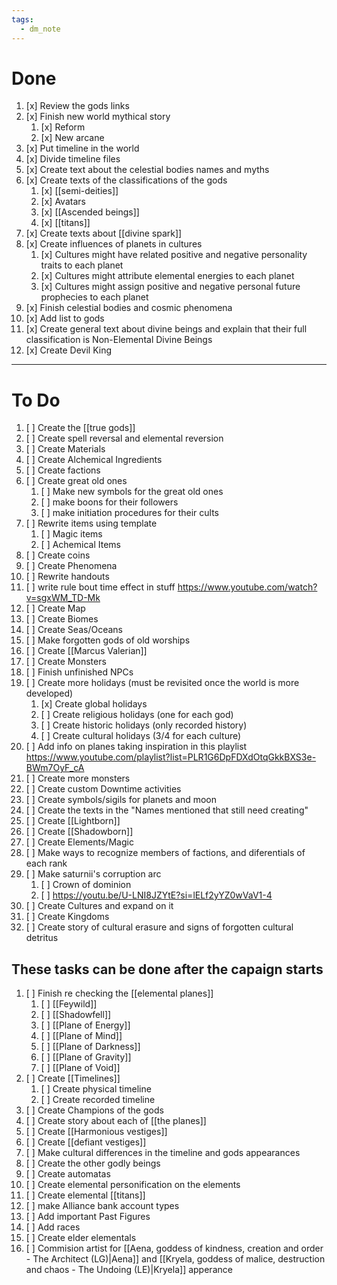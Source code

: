 ```yaml
---
tags:
  - dm_note
---
```

# Done
1. [x] Review the gods links
2. [x] Finish new world mythical story
    1. [x] Reform
    2. [x] New arcane
3. [x] Put timeline in the world
4. [x] Divide timeline files
5. [x] Create text about the celestial bodies names and myths
6. [x] Create texts of the classifications of the gods
    1. [x] [[semi-deities]]
    2. [x] Avatars
    3. [x] [[Ascended beings]]
    4. [x] [[titans]]
7. [x] Create texts about [[divine spark]]
8. [x] Create influences of planets in cultures
    1. [x] Cultures might have related positive and negative personality traits to each planet
    2. [x] Cultures might attribute elemental energies to each planet
    3. [x] Cultures might assign positive and negative personal future prophecies to each planet
9. [x] Finish celestial bodies and cosmic phenomena
10. [x] Add list to gods
11. [x] Create general text about divine beings and explain that their full classification is Non-Elemental Divine Beings
12. [x] Create Devil King
---

# To Do
1. [ ] Create the [[true gods]] 
2. [ ] Create spell reversal and elemental reversion 
3.  [ ] Create Materials
4. [ ] Create Alchemical Ingredients
5.  [ ] Create factions
6.  [ ] Create great old ones
	1. [ ] Make new symbols for the great old ones
	2. [ ] make boons for their followers
	3. [ ] make initiation procedures for their cults
7. [ ] Rewrite items using template
	1. [ ] Magic items
	2. [ ] Achemical Items
8. [ ] Create coins
9.  [ ] Create Phenomena
10. [ ] Rewrite handouts
11. [ ] write rule bout time effect in stuff https://www.youtube.com/watch?v=sgxWM_TD-Mk
12. [ ] Create Map
13. [ ] Create Biomes
14. [ ] Create Seas/Oceans
15. [ ] Make forgotten gods of old worships
16. [ ] Create [[Marcus Valerian]]
17. [ ] Create Monsters
18. [ ] Finish unfinished NPCs
19. [ ] Create more holidays (must be revisited once the world is more developed)
    1.  [x] Create global holidays
    2.  [ ] Create religious holidays (one for each god)
    3.  [ ] Create historic holidays (only recorded history)
    4.  [ ] Create cultural holidays (3/4 for each culture)
20. [ ] Add info on planes taking inspiration in this playlist https://www.youtube.com/playlist?list=PLR1G6DpFDXdOtqGkkBXS3e-BWm7OyF_cA
21. [ ] Create more monsters
22. [ ] Create custom Downtime activities
23. [ ] Create symbols/sigils for planets and moon
24. [ ] Create the texts in the "Names mentioned that still need creating"
25. [ ] Create [[Lightborn]]
26. [ ] Create [[Shadowborn]]
27. [ ] Create Elements/Magic
28. [ ] Make ways to recognize members of factions, and diferentials of each rank
29. [ ] Make saturnii's corruption arc
	1. [ ] Crown of dominion
	2. [ ] https://youtu.be/U-LNI8JZYtE?si=lELf2yYZ0wVaV1-4
30. [ ] Create Cultures and expand on it
31. [ ] Create Kingdoms
32. [ ] Create story of cultural erasure and signs of forgotten cultural detritus
## These tasks can be done after the capaign starts
1. [ ] Finish re checking the [[elemental planes]]
    1. [ ] [[Feywild]]
    2. [ ] [[Shadowfell]]
    3. [ ] [[Plane of Energy]]
    4. [ ] [[Plane of Mind]]
    5. [ ] [[Plane of Darkness]]
    6. [ ] [[Plane of Gravity]]
    7. [ ] [[Plane of Void]]
2. [ ] Create [[Timelines]]
    1.  [ ] Create physical timeline
    2.  [ ] Create recorded timeline
3. [ ] Create Champions of the gods
4. [ ] Create story about each of [[the planes]]
5. [ ] Create [[Harmonious vestiges]]
6. [ ] Create [[defiant vestiges]]
7. [ ] Make cultural differences in the timeline and gods appearances
8. [ ] Create the other godly beings
9. [ ] Create automatas
10. [ ] Create elemental personification on the elements
11. [ ] Create elemental [[titans]]
12. [ ] make Alliance bank account types
13. [ ] Add important Past Figures
14. [ ] Add races
15. [ ] Create elder elementals
16. [ ] Commision artist for [[Aena, goddess of kindness, creation and order - The Architect (LG)|Aena]] and [[Kryela, goddess of malice, destruction and chaos - The Undoing (LE)|Kryela]] apperance